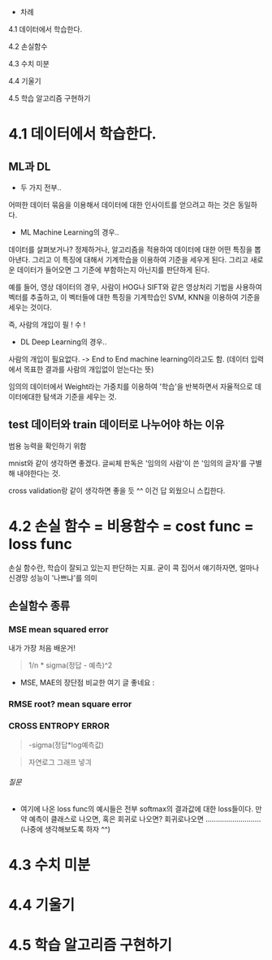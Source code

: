 - 차례

4.1 데이터에서 학습한다.

4.2 손실함수

4.3 수치 미분

4.4 기울기

4.5 학습 알고리즘 구현하기

# 4.1 데이터에서 학습한다.

## ML과 DL

- 두 가지 전부..

어떠한 데이터 묶음을 이용해서 데이터에 대한 인사이트를 얻으려고 하는 것은 동일하다.

- ML Machine Learning의 경우..

데이터를 살펴보거나? 정제하거나, 알고리즘을 적용하여 데이터에 대한 어떤 특징을 뽑아낸다. 그리고 이 특징에 대해서 기계학습을 이용하여 기준을 세우게 된다. 그리고 새로운 데이터가 들어오면 그 기준에 부함하는지 아닌지를 판단하게 된다.

예를 들어, 영상 데이터의 경우, 사람이 HOG나 SIFT와 같은 영상처리 기법을 사용하여 벡터를 추출하고, 이 벡터들에 대한 특징을 기계학습인 SVM, KNN을 이용하여 기준을 세우는 것이다.

즉, 사람의 개입이 필 ! 수 !

- DL Deep Learning의 경우..

사람의 개입이 필요없다. -> End to End machine learning이라고도 함. (데이터 입력에서 목표한 결과를 사람의 개입없이 얻는다는 뜻)

임의의 데이터에서 Weight라는 가중치를 이용하여 '학습'을 반복하면서 자율적으로 데이터에대한 탐색과 기준을 세우는 것.

## test 데이터와 train 데이터로 나누어야 하는 이유

범용 능력을 확인하기 위함

mnist와 같이 생각하면 좋겠다. 글씨체 판독은 '임의의 사람'이 쓴 '임의의 글자'를 구별해 내야한다는 것.

cross validation랑 같이 생각하면 좋을 듯 ^^ 이건 답 외웠으니 스킵한다.


# 4.2 손실 함수 = 비용함수 = cost func = loss func

손실 함수란, 학습이 잘되고 있는지 판단하는 지표. 굳이 콕 집어서 얘기하자면, 얼마나 신경망 성능이 '나쁘냐'를 의미

## 손실함수 종류

### MSE mean squared error

내가 가장 처음 배운거! 

> 1/n * sigma(정답 - 예측)^2

- MSE, MAE의 장단점 비교한 여기 글 좋네요 : 

### RMSE root? mean square error

### CROSS ENTROPY ERROR

> -sigma(정답*log예측값)

> 자연로그 그래프 넣긔

###### 질문

- 여기에 나온 loss func의 예시들은 전부 softmax의 결과값에 대한 loss들이다. 만약 예측이 클래스로 나오면, 혹은 회귀로 나오면? 회귀로나오면 ........................... (나중에 생각해보도록 하자 ^^)



# 4.3 수치 미분

# 4.4 기울기

# 4.5 학습 알고리즘 구현하기